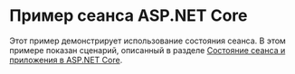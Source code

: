 # <a name="aspnet-core-session-sample"></a>Пример сеанса ASP.NET Core

Этот пример демонстрирует использование состояния сеанса. В этом примере показан сценарий, описанный в разделе [Состояние сеанса и приложения в ASP.NET Core](https://docs.microsoft.com/aspnet/core/fundamentals/app-state).
